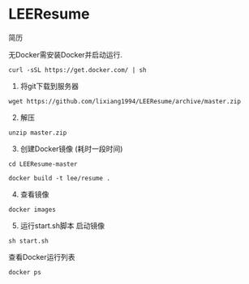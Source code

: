# LEEResume
简历


无Docker需安装Docker并启动运行.

```
curl -sSL https://get.docker.com/ | sh
```

1. 将git下载到服务器

```
wget https://github.com/lixiang1994/LEEResume/archive/master.zip
```

2. 解压

```
unzip master.zip
```

3. 创建Docker镜像 (耗时一段时间)

```
cd LEEResume-master

docker build -t lee/resume .

```

4. 查看镜像

```
docker images
```

5. 运行start.sh脚本 启动镜像

```
sh start.sh
```


查看Docker运行列表

```
docker ps
```
